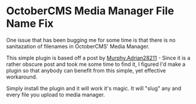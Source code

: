 # OctoberCMS Media Manager File Name Fix

One issue that has been bugging me for some time is that there is no sanitazation of filenames in OctoberCMS' Media Manager.

This simple plugin is based off a post by [Murphy.Adrian28211](https://octobercms.com/forum/user/murphyadrian28211) - Since it is a rather obscure post and took me some time to find it, I figured I'd make a plugin so that anybody can benefit from this simple, yet effective workaround.

Simply install the plugin and it will work it's magic. It will "slug" any and every file you upload to media manager.

